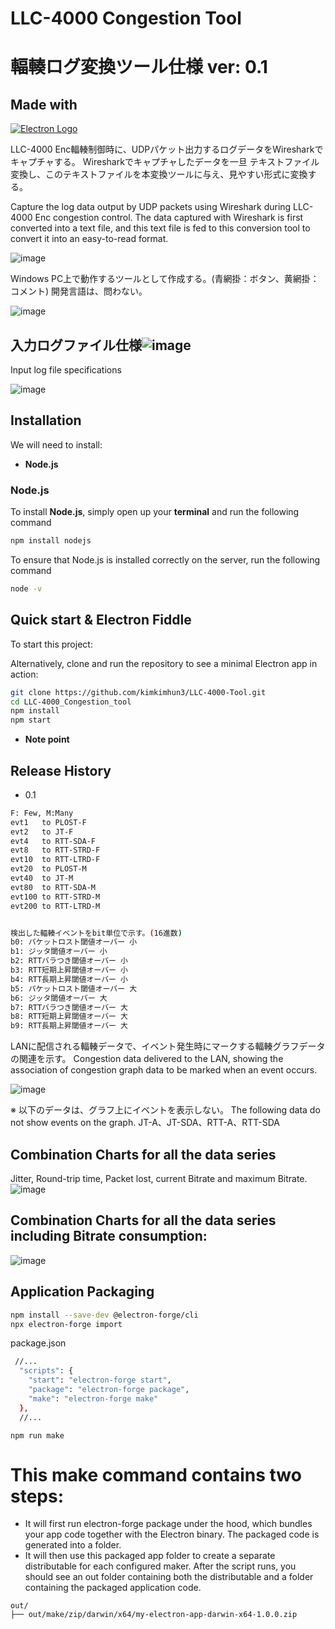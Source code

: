 # LLC-4000 Congestion Tool
# 輻輳ログ変換ツール仕様 ver: 0.1

## Made with
[![Electron Logo](https://electronjs.org/images/electron-logo.svg)](https://electronjs.org)

LLC-4000 Enc輻輳制御時に、UDPパケット出力するログデータをWiresharkでキャプチャする。
Wiresharkでキャプチャしたデータを一旦 テキストファイル変換し、このテキストファイルを本変換ツールに与え、見やすい形式に変換する。

Capture the log data output by UDP packets using Wireshark during LLC-4000 Enc congestion control.
The data captured with Wireshark is first converted into a text file, and this text file is fed to this conversion tool to convert it into an easy-to-read format.

![image](https://github.com/kimkimhun3/LLC-4000_Congestion_tool/assets/47348954/ad26eb8c-fe10-4f86-b7bb-0d45ab568c28)

Windows PC上で動作するツールとして作成する。(青網掛：ボタン、黄網掛：コメント)
開発言語は、問わない。

![image](https://github.com/kimkimhun3/LLC-4000_Congestion_tool/assets/47348954/84704cd4-86b0-4807-9042-0f8949ea8594)

## 入力ログファイル仕様![image](https://github.com/kimkimhun3/LLC-4000_Congestion_tool/assets/47348954/cb96e640-0d48-4932-b93f-46ed0d46721c)
Input log file specifications

![image](https://github.com/kimkimhun3/LLC-4000_Congestion_tool/assets/47348954/824578c5-9531-4b16-a3cb-0ac973e0464a)

## Installation
We will need to install:

- **Node.js**
  
### Node.js

To install **Node.js**, simply open up your **terminal** and run the following command

```sh
npm install nodejs
```

To ensure that Node.js is installed correctly on the server, run the following command

```sh
node -v
```

## Quick start & Electron Fiddle

To start this project:

Alternatively, clone and run the
repository to see a minimal Electron app in action:

```sh
git clone https://github.com/kimkimhun3/LLC-4000-Tool.git
cd LLC-4000_Congestion_tool
npm install
npm start
```
- **Note point**


## Release History

- 0.1
```sh
F: Few, M:Many
evt1   to PLOST-F
evt2   to JT-F
evt4   to RTT-SDA-F
evt8   to RTT-STRD-F
evt10  to RTT-LTRD-F
evt20  to PLOST-M
evt40  to JT-M
evt80  to RTT-SDA-M
evt100 to RTT-STRD-M
evt200 to RTT-LTRD-M


検出した輻輳イベントをbit単位で示す。(16進数)
b0: パケットロスト閾値オーバー 小
b1: ジッタ閾値オーバー 小
b2: RTTバラつき閾値オーバー 小
b3: RTT短期上昇閾値オーバー 小
b4: RTT長期上昇閾値オーバー 小
b5: パケットロスト閾値オーバー 大
b6: ジッタ閾値オーバー 大
b7: RTTバラつき閾値オーバー 大
b8: RTT短期上昇閾値オーバー 大
b9: RTT長期上昇閾値オーバー 大
```
LANに配信される輻輳データで、イベント発生時にマークする輻輳グラフデータの関連を示す。
Congestion data delivered to the LAN, showing the association of congestion graph data to be marked when an event occurs.

![image](https://github.com/kimkimhun3/LLC-4000-Tool/assets/47348954/8131a7eb-539d-4731-aedf-08a3f9f5d218)

※ 以下のデータは、グラフ上にイベントを表示しない。
The following data do not show events on the graph.	
JT-A、JT-SDA、RTT-A、RTT-SDA	

## Combination Charts for all the data series
Jitter, Round-trip time, Packet lost, current Bitrate and maximum Bitrate.
![image](https://github.com/kimkimhun3/LLC-4000-Tool/assets/47348954/f7dae127-6fe7-4ea6-8ae9-ae4bc44df7c0)

## Combination Charts for all the data series including Bitrate consumption:
![image](https://github.com/kimkimhun3/LLC-4000-Tool/assets/47348954/933ff487-575b-45bd-9954-18ca0b324e8a)

## Application Packaging
```sh
npm install --save-dev @electron-forge/cli
npx electron-forge import
```
package.json
```sh
 //...
  "scripts": {
    "start": "electron-forge start",
    "package": "electron-forge package",
    "make": "electron-forge make"
  },
  //...
```
```
npm run make
```

# This make command contains two steps:
- It will first run electron-forge package under the hood, which bundles your app code together with the Electron binary. The packaged code is generated into a folder.
- It will then use this packaged app folder to create a separate distributable for each configured maker.
After the script runs, you should see an out folder containing both the distributable and a folder containing the packaged application code.

```
out/
├── out/make/zip/darwin/x64/my-electron-app-darwin-x64-1.0.0.zip
```
